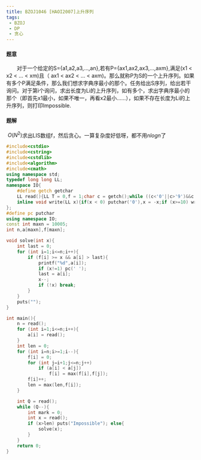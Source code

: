 ```yaml
---
title: BZOJ1046 [HAOI2007]上升序列
tags:
 - BZOJ
 - DP
 - 贪心
---
```


#### 题意

​	　　对于一个给定的S={a1,a2,a3,…,an},若有P={ax1,ax2,ax3,…,axm},满足(x1 < x2 < … < xm)且（ ax1 < ax2 < … < axm)。那么就称P为S的一个上升序列。如果有多个P满足条件，那么我们想求字典序最小的那个。任务给出S序列，给出若干询问。对于第i个询问，求出长度为Li的上升序列，如有多个，求出字典序最小的那个（即首先x1最小，如果不唯一，再看x2最小……），如果不存在长度为Li的上升序列，则打印Impossible.

<!--more-->

#### 题解

​	$O(N^2)$求出LIS数组f，然后贪心。一算复杂度好低呀，都不用$n log n$了

```c++
#include<cstdio>
#include<cstring>
#include<cstdlib>
#include<algorithm>
#include<cmath>
using namespace std;
typedef long long LL;
namespace IO{
	#define getch getchar
	LL read(){LL T = 0,f = 1;char c = getch();while ((c<'0'||c>'9')&&c!='-') c=getch();if(c=='-')f=-1,c=getch();while (c>='0'&&c<='9'){T=((T<<1)+(T<<3))+c-48;c=getch();}return T*f;}
	inline void write(LL x){if(x < 0) putchar('0'),x = -x;if (x>=10) write(x / 10);putchar((x % 10)+'0');}
};
#define pc putchar
using namespace IO;
const int maxn = 10005;
int n,a[maxn],f[maxn];

void solve(int x){
	int last = 0;
	for (int i=1;i<=n;i++){
		if (f[i] >= x && a[i] > last){
			printf("%d",a[i]);
			if (x!=1) pc(' ');
			last = a[i];
			x--;
			if (!x) break;
		}
	}
	puts("");
}

int main(){
	n = read();
	for (int i=1;i<=n;i++){
		a[i] = read();
	}
	int len = 0;
	for (int i=n;i>=1;i--){
		f[i] = 0;
		for (int j=i+1;j<=n;j++)
			if (a[i] < a[j])
				f[i] = max(f[i],f[j]);
		f[i]++;
		len = max(len,f[i]);
	}

	int Q = read();
	while (Q--){
		int mark = 0;
		int x = read();
		if (x>len) puts("Impossible"); else{
			solve(x);
		}
	}
	return 0;
}
```

